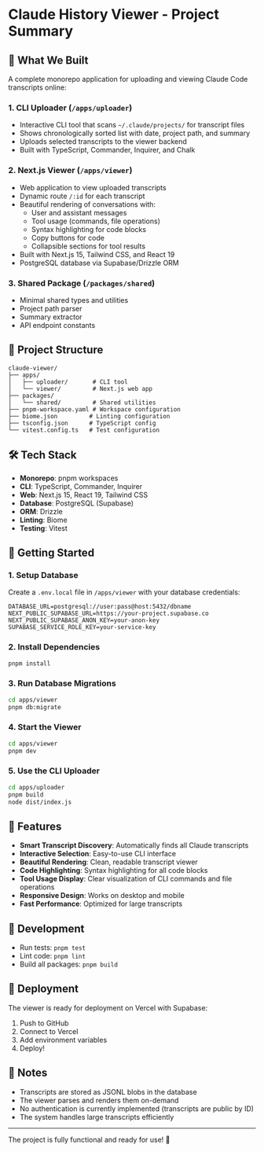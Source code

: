 # Claude History Viewer - Project Summary

## 🚀 What We Built

A complete monorepo application for uploading and viewing Claude Code transcripts online:

### 1. **CLI Uploader** (`/apps/uploader`)
- Interactive CLI tool that scans `~/.claude/projects/` for transcript files
- Shows chronologically sorted list with date, project path, and summary
- Uploads selected transcripts to the viewer backend
- Built with TypeScript, Commander, Inquirer, and Chalk

### 2. **Next.js Viewer** (`/apps/viewer`)
- Web application to view uploaded transcripts
- Dynamic route `/:id` for each transcript
- Beautiful rendering of conversations with:
  - User and assistant messages
  - Tool usage (commands, file operations)
  - Syntax highlighting for code blocks
  - Copy buttons for code
  - Collapsible sections for tool results
- Built with Next.js 15, Tailwind CSS, and React 19
- PostgreSQL database via Supabase/Drizzle ORM

### 3. **Shared Package** (`/packages/shared`)
- Minimal shared types and utilities
- Project path parser
- Summary extractor
- API endpoint constants

## 📁 Project Structure

```
claude-viewer/
├── apps/
│   ├── uploader/       # CLI tool
│   └── viewer/         # Next.js web app
├── packages/
│   └── shared/         # Shared utilities
├── pnpm-workspace.yaml # Workspace configuration
├── biome.json         # Linting configuration
├── tsconfig.json      # TypeScript config
└── vitest.config.ts   # Test configuration
```

## 🛠️ Tech Stack

- **Monorepo**: pnpm workspaces
- **CLI**: TypeScript, Commander, Inquirer
- **Web**: Next.js 15, React 19, Tailwind CSS
- **Database**: PostgreSQL (Supabase)
- **ORM**: Drizzle
- **Linting**: Biome
- **Testing**: Vitest

## 🚦 Getting Started

### 1. Setup Database

Create a `.env.local` file in `/apps/viewer` with your database credentials:

```env
DATABASE_URL=postgresql://user:pass@host:5432/dbname
NEXT_PUBLIC_SUPABASE_URL=https://your-project.supabase.co
NEXT_PUBLIC_SUPABASE_ANON_KEY=your-anon-key
SUPABASE_SERVICE_ROLE_KEY=your-service-key
```

### 2. Install Dependencies

```bash
pnpm install
```

### 3. Run Database Migrations

```bash
cd apps/viewer
pnpm db:migrate
```

### 4. Start the Viewer

```bash
cd apps/viewer
pnpm dev
```

### 5. Use the CLI Uploader

```bash
cd apps/uploader
pnpm build
node dist/index.js
```

## 🎯 Features

- **Smart Transcript Discovery**: Automatically finds all Claude transcripts
- **Interactive Selection**: Easy-to-use CLI interface
- **Beautiful Rendering**: Clean, readable transcript viewer
- **Code Highlighting**: Syntax highlighting for all code blocks
- **Tool Usage Display**: Clear visualization of CLI commands and file operations
- **Responsive Design**: Works on desktop and mobile
- **Fast Performance**: Optimized for large transcripts

## 🔧 Development

- Run tests: `pnpm test`
- Lint code: `pnpm lint`
- Build all packages: `pnpm build`

## 🚀 Deployment

The viewer is ready for deployment on Vercel with Supabase:

1. Push to GitHub
2. Connect to Vercel
3. Add environment variables
4. Deploy!

## 📝 Notes

- Transcripts are stored as JSONL blobs in the database
- The viewer parses and renders them on-demand
- No authentication is currently implemented (transcripts are public by ID)
- The system handles large transcripts efficiently

---

The project is fully functional and ready for use! 🎉